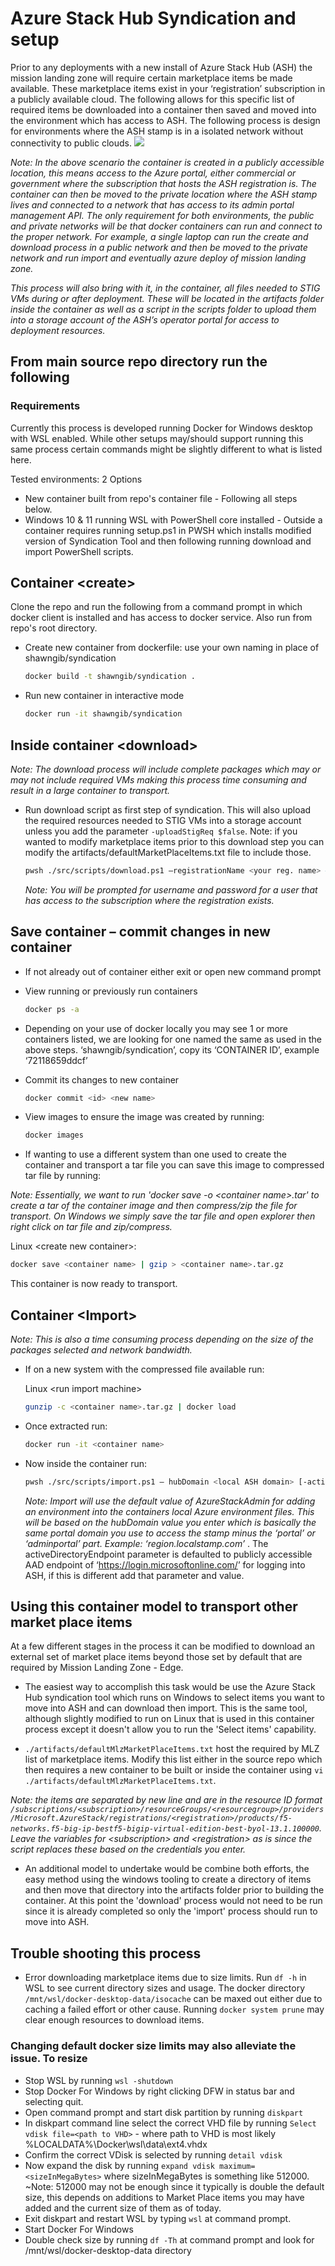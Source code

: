 # Azure Stack Hub Syndication and setup

Prior to any deployments with a new install of Azure Stack Hub (ASH) the mission landing zone will require certain marketplace items be made available. These marketplace items exist in your ‘registration’ subscription in a publicly available cloud. The following allows for this specific list of required items be downloaded into a container then saved and moved into the environment which has access to ASH. The following process is design for environments where the ASH stamp is in a isolated network without connectivity to public clouds.
![](./images/workflow.png)

*Note: In the above scenario the container is created in a publicly accessible location, this means access to the Azure portal, either commercial or government where the subscription that hosts the ASH registration is. The container can then be moved to the private location where the ASH stamp lives and connected to a network that has access to its admin portal management API. The only requirement for both environments, the public and private networks will be that docker containers can run and connect to the proper network. For example, a single laptop can run the create and download process in a public network and then be moved to the private network and run import and eventually azure deploy of mission landing zone.*

*This process will also bring with it, in the container, all files needed to STIG VMs during or after deployment. These will be located in the artifacts folder inside the container as well as a script in the scripts folder to upload them into a storage account of the ASH’s operator portal for access to deployment resources.*

## From main source repo directory run the following

### Requirements

Currently this process is developed running Docker for Windows desktop with WSL enabled. While other setups may/should support running this same process certain commands might be slightly different to what is listed here.

Tested environments: 2 Options

- New container built from repo's container file - Following all steps below.
- Windows 10 & 11 running WSL with PowerShell core installed - Outside a container requires running setup.ps1 in PWSH which installs modified version of Syndication Tool and then following running download and import PowerShell scripts.

## Container \<create\>

Clone the repo and run the following from a command prompt in which docker client is installed and has access to docker service. Also run from repo's root directory.

- Create new container from dockerfile: use your own naming in place of shawngib/syndication

  ```bash
  docker build -t shawngib/syndication .
  ```

- Run new container in interactive mode

  ```bash
  docker run -it shawngib/syndication
  ```

## Inside container \<download\>

*Note: The download process will include complete packages which may or may not include required VMs making this process time consuming and result in a large container to transport.*

- Run download script as first step of syndication. This will also upload the required resources needed to STIG VMs into a storage account unless you add the parameter `-uploadStigReq $false`. Note: if you wanted to modify marketplace items prior to this download step you can modify the artifacts/defaultMarketPlaceItems.txt file to include those.

  ```bash
  pwsh ./src/scripts/download.ps1 –registrationName <your reg. name> # example: CPEC-37173
  ```

  *Note: You will be prompted for username and password for a user that has access to the subscription where the registration exists.*

## Save container – commit changes in new container

- If not already out of container either exit or open new command prompt
- View running or previously run containers

  ```bash
  docker ps -a
  ```

- Depending on your use of docker locally you may see 1 or more containers listed, we are looking for one named the same as used in the above steps. ‘shawngib/syndication’, copy its ‘CONTAINER ID’, example ‘72118659ddcf’
- Commit its changes to new container

  ```bash
  docker commit <id> <new name>
  ```

- View images to ensure the image was created by running:

  ```bash
  docker images
  ```

- If wanting to use a different system than one used to create the container and transport a tar file you can save this image to compressed tar file by running:

*Note: Essentially, we want to run 'docker save -o \<container name\>.tar' to create a tar of the container image and then compress/zip the file for transport. On Windows we simply save the tar file and open explorer then right click on tar file and zip/compress.*

  Linux \<create new container\>:

  ```bash
  docker save <container name> | gzip > <container name>.tar.gz
  ```

  This container is now ready to transport.

## Container \<Import\>

*Note: This is also a time consuming process depending on the size of the packages selected and network bandwidth.*

- If on a new system with the compressed file available run:

  Linux \<run import machine\>

  ```bash
  gunzip -c <container name>.tar.gz | docker load
  ```

- Once extracted run:

  ```bash
  docker run -it <container name>
  ```

- Now inside the container run:

  ```bash
  pwsh ./src/scripts/import.ps1 – hubDomain <local ASH domain> [-activeDirectoryEndpoint <ADFS Login>]
  ```

  *Note: Import will use the default value of AzureStackAdmin for adding an environment into the containers local Azure environment files. This will be based on the hubDomain value you enter which is basically the same portal domain you use to access the stamp minus the ‘portal’ or ‘adminportal’ part. Example: ‘region.localstamp.com’* . The activeDirectoryEndpoint parameter is defaulted to publicly accessible AAD endpoint of ‘<https://login.microsoftonline.com/>’ for logging into ASH, if this is different add that parameter and value.

## Using this container model to transport other market place items

At a few different stages in the process it can be modified to download an external set of market place items beyond those set by default that are required by Mission Landing Zone - Edge.

- The easiest way to accomplish this task would be use the Azure Stack Hub syndication tool which runs on Windows to select items you want to move into ASH and can download then import. This is the same tool, although slightly modified to run on Linux that is used in this container process except it doesn't allow you to run the 'Select items' capability.

- `./artifacts/defaultMlzMarketPlaceItems.txt` host the required by MLZ list of marketplace items. Modify this list either in the source repo which then requires a new container to be built or inside the container using `vi ./artifacts/defaultMlzMarketPlaceItems.txt`.

*Note: the items are separated by new line and are in the resource ID format `/subscriptions/<subscription>/resourceGroups/<resourcegroup>/providers/Microsoft.AzureStack/registrations/<registration>/products/f5-networks.f5-big-ip-bestf5-bigip-virtual-edition-best-byol-13.1.100000`. Leave the variables for \<subscription\> and \<registration\> as is since the script replaces these based on the credentials you enter.*  

- An additional model to undertake would be combine both efforts, the easy method using the windows tooling to create a directory of items and then move that directory into the artifacts folder prior to building the container. At this point the 'download' process would not need to be run since it is already completed so only the 'import' process should run to move into ASH.

## Trouble shooting this process

- Error downloading marketplace items due to size limits.
Run `df -h` in WSL to see  current directory sizes and usage. The docker directory `/mnt/wsl/docker-desktop-data/isocache` can be maxed out either due to caching a failed effort or other cause. Running `docker system prune` may clear enough resources to download items.

### Changing default docker size limits may also alleviate the issue. To resize

- Stop WSL by running `wsl -shutdown`
- Stop Docker For Windows by right clicking DFW in status bar and selecting quit.
- Open command prompt and start disk partition by running `diskpart`
- In diskpart command line select the correct VHD file by running `Select vdisk file=<path to VHD>` - where path to VHD is most likely %LOCALDATA%\Docker\wsl\data\ext4.vhdx
- Confirm the correct VDisk is selected by running `detail vdisk`
- Now expand the disk by running  `expand vdisk maximum=<sizeInMegaBytes>` where sizeInMegaBytes is something like 512000. ~Note: 512000 may not be enough since it typically is double the default size, this depends on additions to Market Place items you may have added and the current size of them as of today.
- Exit diskpart and restart WSL by typing `wsl` at command prompt.
- Start Docker For Windows
- Double check size by running `df -Th` at command prompt and look for /mnt/wsl/docker-desktop-data directory
